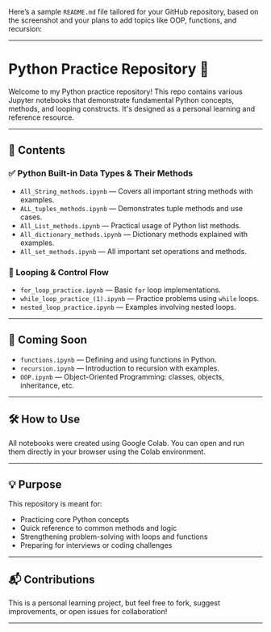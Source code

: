 Here’s a sample `README.md` file tailored for your GitHub repository, based on the screenshot and your plans to add topics like OOP, functions, and recursion:

---

# Python Practice Repository 🐍

Welcome to my Python practice repository! This repo contains various Jupyter notebooks that demonstrate fundamental Python concepts, methods, and looping constructs. It's designed as a personal learning and reference resource.

---

## 📂 Contents

### ✅ Python Built-in Data Types & Their Methods

* `All_String_methods.ipynb` — Covers all important string methods with examples.
* `ALL_tuples_methods.ipynb` — Demonstrates tuple methods and use cases.
* `All_List_methods.ipynb` — Practical usage of Python list methods.
* `All_dictionary_methods.ipynb` — Dictionary methods explained with examples.
* `All_set_methods.ipynb` — All important set operations and methods.

### 🔁 Looping & Control Flow

* `for_loop_practice.ipynb` — Basic `for` loop implementations.
* `while_loop_practice_(1).ipynb` — Practice problems using `while` loops.
* `nested_loop_practice.ipynb` — Examples involving nested loops.

---

## 🚀 Coming Soon

* `functions.ipynb` — Defining and using functions in Python.
* `recursion.ipynb` — Introduction to recursion with examples.
* `OOP.ipynb` — Object-Oriented Programming: classes, objects, inheritance, etc.

---

## 🛠 How to Use

All notebooks were created using Google Colab. You can open and run them directly in your browser using the Colab environment.

---

## 💡 Purpose

This repository is meant for:

* Practicing core Python concepts
* Quick reference to common methods and logic
* Strengthening problem-solving with loops and functions
* Preparing for interviews or coding challenges

---

## 📬 Contributions

This is a personal learning project, but feel free to fork, suggest improvements, or open issues for collaboration!

---

